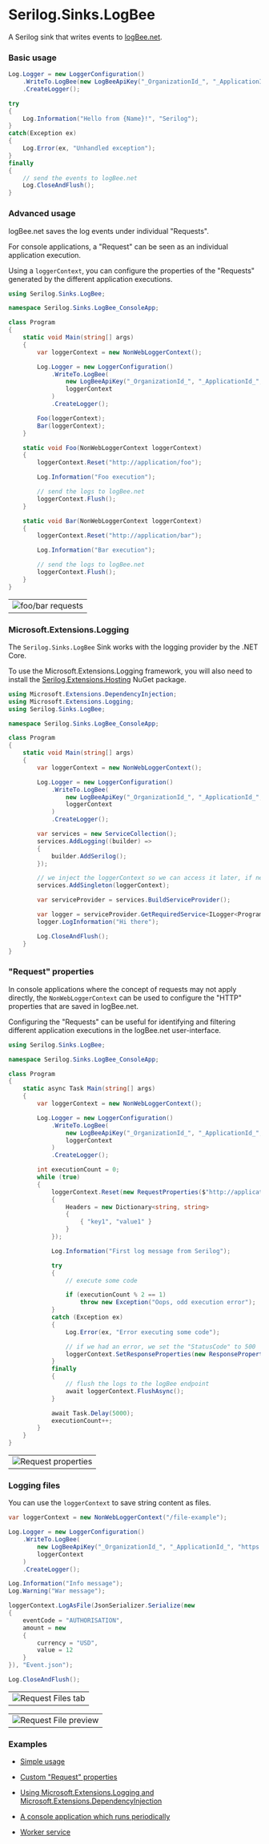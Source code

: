 # Serilog.Sinks.LogBee

A Serilog sink that writes events to [logBee.net](https://logbee.net).

### Basic usage

```csharp
Log.Logger = new LoggerConfiguration()
    .WriteTo.LogBee(new LogBeeApiKey("_OrganizationId_", "_ApplicationId_", "https://api.logbee.net"))
    .CreateLogger();

try
{
    Log.Information("Hello from {Name}!", "Serilog");
}
catch(Exception ex)
{
    Log.Error(ex, "Unhandled exception");
}
finally
{
    // send the events to logBee.net
    Log.CloseAndFlush();
}
```

### Advanced usage

logBee.net saves the log events under individual "Requests".

For console applications, a "Request" can be seen as an individual application execution.

Using a ``loggerContext``, you can configure the properties of the "Requests" generated by the different application executions.

```csharp
using Serilog.Sinks.LogBee;

namespace Serilog.Sinks.LogBee_ConsoleApp;

class Program
{
    static void Main(string[] args)
    {
        var loggerContext = new NonWebLoggerContext();

        Log.Logger = new LoggerConfiguration()
            .WriteTo.LogBee(
                new LogBeeApiKey("_OrganizationId_", "_ApplicationId_", "https://api.logbee.net"),
                loggerContext
            )
            .CreateLogger();

        Foo(loggerContext);
        Bar(loggerContext);
    }

    static void Foo(NonWebLoggerContext loggerContext)
    {
        loggerContext.Reset("http://application/foo");

        Log.Information("Foo execution");

        // send the logs to logBee.net
        loggerContext.Flush();
    }

    static void Bar(NonWebLoggerContext loggerContext)
    {
        loggerContext.Reset("http://application/bar");

        Log.Information("Bar execution");

        // send the logs to logBee.net
        loggerContext.Flush();
    }
}
```

<table><tr><td>
    <img alt="foo/bar requests" src="https://github.com/logBee-net/serilog-sinks-logbee/assets/39127098/3344fce5-e196-477f-b7d0-e3eac54e065c" />
</td></tr></table>

### Microsoft.Extensions.Logging

The ``Serilog.Sinks.LogBee`` Sink works with the logging provider by the .NET Core.

To use the Microsoft.Extensions.Logging framework, you will also need to install the [Serilog.Extensions.Hosting](https://github.com/serilog/serilog-extensions-hosting) NuGet package.

```csharp
using Microsoft.Extensions.DependencyInjection;
using Microsoft.Extensions.Logging;
using Serilog.Sinks.LogBee;

namespace Serilog.Sinks.LogBee_ConsoleApp;

class Program
{
    static void Main(string[] args)
    {
        var loggerContext = new NonWebLoggerContext();

        Log.Logger = new LoggerConfiguration()
            .WriteTo.LogBee(
                new LogBeeApiKey("_OrganizationId_", "_ApplicationId_", "https://api.logbee.net"),
                loggerContext
            )
            .CreateLogger();

        var services = new ServiceCollection();
        services.AddLogging((builder) =>
        {
            builder.AddSerilog();
        });

        // we inject the loggerContext so we can access it later, if needed
        services.AddSingleton(loggerContext);

        var serviceProvider = services.BuildServiceProvider();

        var logger = serviceProvider.GetRequiredService<ILogger<Program3>>();
        logger.LogInformation("Hi there");

        Log.CloseAndFlush();
    }
}
```

### "Request" properties

In console applications where the concept of requests may not apply directly, the ``NonWebLoggerContext`` can be used to configure the "HTTP" properties that are saved in logBee.net.

Configuring the "Requests" can be useful for identifying and filtering different application executions in the logBee.net user-interface.

```csharp
using Serilog.Sinks.LogBee;

namespace Serilog.Sinks.LogBee_ConsoleApp;

class Program
{
    static async Task Main(string[] args)
    {
        var loggerContext = new NonWebLoggerContext();

        Log.Logger = new LoggerConfiguration()
            .WriteTo.LogBee(
                new LogBeeApiKey("_OrganizationId_", "_ApplicationId_", "https://api.logbee.net"),
                loggerContext
            )
            .CreateLogger();

        int executionCount = 0;
        while (true)
        {
            loggerContext.Reset(new RequestProperties($"http://application/execution/{executionCount}")
            {
                Headers = new Dictionary<string, string>
                {
                    { "key1", "value1" }
                }
            });

            Log.Information("First log message from Serilog");

            try
            {
                // execute some code

                if (executionCount % 2 == 1)
                    throw new Exception("Oops, odd execution error");
            }
            catch (Exception ex)
            {
                Log.Error(ex, "Error executing some code");

                // if we had an error, we set the "StatusCode" to 500
                loggerContext.SetResponseProperties(new ResponseProperties(500));
            }
            finally
            {
                // flush the logs to the logBee endpoint
                await loggerContext.FlushAsync();
            }

            await Task.Delay(5000);
            executionCount++;
        }
    }
}
```

<table><tr><td>
    <img alt="Request properties" src="https://github.com/logBee-net/serilog-sinks-logbee/assets/39127098/33391ff6-a767-4f08-bb42-1fd1b2a6dce9" />
</td></tr></table>

### Logging files

You can use the ``loggerContext`` to save string content as files.

```csharp
var loggerContext = new NonWebLoggerContext("/file-example");

Log.Logger = new LoggerConfiguration()
    .WriteTo.LogBee(
        new LogBeeApiKey("_OrganizationId_", "_ApplicationId_", "https://api.logbee.net"),
        loggerContext
    )
    .CreateLogger();

Log.Information("Info message");
Log.Warning("War message");

loggerContext.LogAsFile(JsonSerializer.Serialize(new
{
    eventCode = "AUTHORISATION",
    amount = new
    {
        currency = "USD",
        value = 12
    }
}), "Event.json");

Log.CloseAndFlush();
```

<table><tr><td>
    <img alt="Request Files tab" src="https://github.com/logBee-net/serilog-sinks-logbee/assets/39127098/bbb278ff-b048-4aaf-b53f-74e34aeaf764" />
</td></tr></table>

<table><tr><td>
    <img alt="Request File preview" src="https://github.com/logBee-net/serilog-sinks-logbee/assets/39127098/58256b16-f4d4-4d09-b9cf-8ddd93d8eccd" />
</td></tr></table>

### Examples

- [Simple usage](https://github.com/logBee-net/serilog-sinks-logbee/blob/main/samples/Serilog.Sinks.LogBee_ConsoleApp/Program1.cs)


- [Custom "Request" properties](https://github.com/logBee-net/serilog-sinks-logbee/blob/main/samples/Serilog.Sinks.LogBee_ConsoleApp/Program2.cs)

- [Using Microsoft.Extensions.Logging and Microsoft.Extensions.DependencyInjection](https://github.com/logBee-net/serilog-sinks-logbee/blob/main/samples/Serilog.Sinks.LogBee_ConsoleApp/Program3.cs)

- [A console application which runs periodically](https://github.com/logBee-net/serilog-sinks-logbee/blob/main/samples/Serilog.Sinks.LogBee_ConsoleApp/Program4.cs)

- [Worker service](https://github.com/logBee-net/serilog-sinks-logbee/tree/main/samples/Serilog.Sinks.LogBee_WorkerService)
